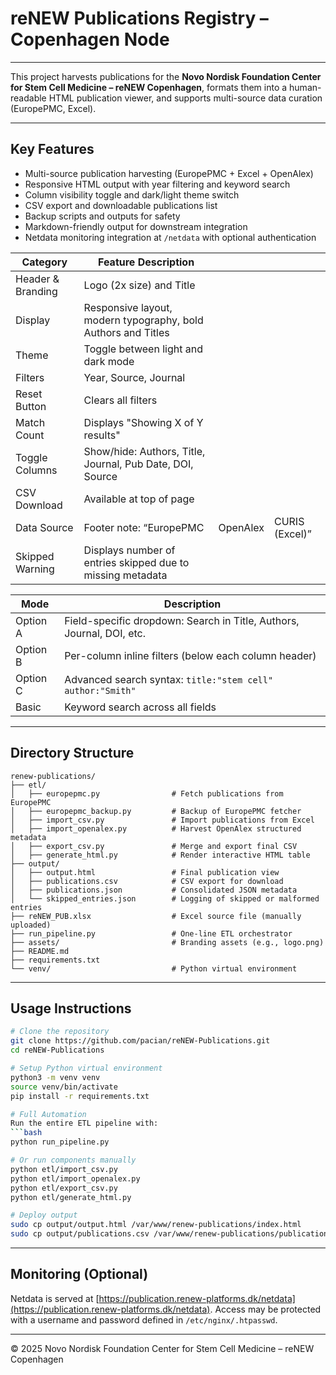 # reNEW Publications Registry – Copenhagen Node
---

This project harvests publications for the **Novo Nordisk Foundation Center for Stem Cell Medicine – reNEW Copenhagen**, formats them into a human-readable HTML publication viewer, and supports multi-source data curation (EuropePMC, Excel).

---

## Key Features

* Multi-source publication harvesting (EuropePMC + Excel + OpenAlex)
* Responsive HTML output with year filtering and keyword search
* Column visibility toggle and dark/light theme switch
* CSV export and downloadable publications list
* Backup scripts and outputs for safety
* Markdown-friendly output for downstream integration
* Netdata monitoring integration at `/netdata` with optional authentication


| Category          | Feature Description                                           |          |                |
| ----------------- | ------------------------------------------------------------- | -------- | -------------- |
| Header & Branding | Logo (2x size) and Title                                      |          |                |
| Display           | Responsive layout, modern typography, bold Authors and Titles |          |                |
| Theme             | Toggle between light and dark mode                            |          |                |
| Filters           | Year, Source, Journal                                         |          |                |
| Reset Button      | Clears all filters                                            |          |                |
| Match Count       | Displays "Showing X of Y results"                             |          |                |
| Toggle Columns    | Show/hide: Authors, Title, Journal, Pub Date, DOI, Source     |          |                |
| CSV Download      | Available at top of page                                      |          |                |
| Data Source       | Footer note: “EuropePMC                                       | OpenAlex | CURIS (Excel)” |
| Skipped Warning   | Displays number of entries skipped due to missing metadata    |          |                |


| Mode     | Description                                                           |
| -------- | --------------------------------------------------------------------- |
| Option A | Field-specific dropdown: Search in Title, Authors, Journal, DOI, etc. |
| Option B | Per-column inline filters (below each column header)                  |
| Option C | Advanced search syntax: `title:"stem cell" author:"Smith"`            |
| Basic    | Keyword search across all fields                                      |


---

## Directory Structure

```
renew-publications/
├── etl/
│   ├── europepmc.py                # Fetch publications from EuropePMC
│   ├── europepmc_backup.py         # Backup of EuropePMC fetcher
│   ├── import_csv.py               # Import publications from Excel
│   ├── import_openalex.py          # Harvest OpenAlex structured metadata
│   ├── export_csv.py               # Merge and export final CSV
│   ├── generate_html.py            # Render interactive HTML table
├── output/
│   ├── output.html                 # Final publication view
│   ├── publications.csv            # CSV export for download
│   ├── publications.json           # Consolidated JSON metadata
│   └── skipped_entries.json        # Logging of skipped or malformed entries
├── reNEW_PUB.xlsx                  # Excel source file (manually uploaded)
├── run_pipeline.py                 # One-line ETL orchestrator
├── assets/                         # Branding assets (e.g., logo.png)
├── README.md
├── requirements.txt
└── venv/                           # Python virtual environment
```

---

## Usage Instructions

```bash
# Clone the repository
git clone https://github.com/pacian/reNEW-Publications.git
cd reNEW-Publications

# Setup Python virtual environment
python3 -m venv venv
source venv/bin/activate
pip install -r requirements.txt

# Full Automation
Run the entire ETL pipeline with:
```bash
python run_pipeline.py

# Or run components manually
python etl/import_csv.py
python etl/import_openalex.py
python etl/export_csv.py
python etl/generate_html.py

# Deploy output
sudo cp output/output.html /var/www/renew-publications/index.html
sudo cp output/publications.csv /var/www/renew-publications/publications.csv
```

---

## Monitoring (Optional)

Netdata is served at [https://publication.renew-platforms.dk/netdata](https://publication.renew-platforms.dk/netdata). Access may be protected with a username and password defined in `/etc/nginx/.htpasswd`.

---

© 2025 Novo Nordisk Foundation Center for Stem Cell Medicine – reNEW Copenhagen
